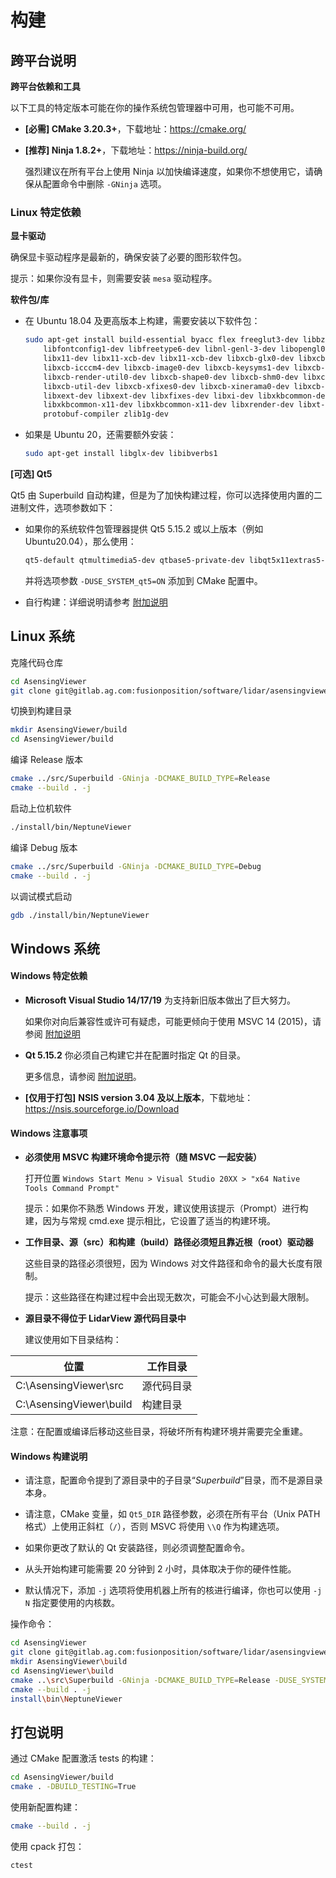# 构建

## 跨平台说明

**跨平台依赖和工具**

以下工具的特定版本可能在你的操作系统包管理器中可用，也可能不可用。

 - **[必需] CMake 3.20.3+**，下载地址：<https://cmake.org/>

 - **[推荐] Ninja 1.8.2+**，下载地址：<https://ninja-build.org/>

    强烈建议在所有平台上使用 Ninja 以加快编译速度，如果你不想使用它，请确保从配置命令中删除 `-GNinja` 选项。


### Linux 特定依赖

**显卡驱动**

确保显卡驱动程序是最新的，确保安装了必要的图形软件包。

提示：如果你没有显卡，则需要安装 `mesa` 驱动程序。

**软件包/库**

 - 在 Ubuntu 18.04 及更高版本上构建，需要安装以下软件包：

    ```bash
    sudo apt-get install build-essential byacc flex freeglut3-dev libbz2-dev libffi-dev \
        libfontconfig1-dev libfreetype6-dev libnl-genl-3-dev libopengl0 libprotobuf-dev \
        libx11-dev libx11-xcb-dev libx11-xcb-dev libxcb-glx0-dev libxcb-glx0-dev \
        libxcb-icccm4-dev libxcb-image0-dev libxcb-keysyms1-dev libxcb-randr0-dev \
        libxcb-render-util0-dev libxcb-shape0-dev libxcb-shm0-dev libxcb-sync-dev \
        libxcb-util-dev libxcb-xfixes0-dev libxcb-xinerama0-dev libxcb-xkb-dev libxcb1-dev \
        libxext-dev libxext-dev libxfixes-dev libxi-dev libxkbcommon-dev libxkbcommon-dev \
        libxkbcommon-x11-dev libxkbcommon-x11-dev libxrender-dev libxt-dev pkg-config \
        protobuf-compiler zlib1g-dev
    ```

 - 如果是 Ubuntu 20，还需要额外安装：

    ```bash
    sudo apt-get install libglx-dev libibverbs1
    ```



**[可选] Qt5**

Qt5 由 Superbuild 自动构建，但是为了加快构建过程，你可以选择使用内置的二进制文件，选项参数如下：

 - 如果你的系统软件包管理器提供 Qt5 5.15.2 或以上版本（例如 Ubuntu20.04），那么使用：

    ```bash
    qt5-default qtmultimedia5-dev qtbase5-private-dev libqt5x11extras5-dev libqt5svg5-dev qttools5-dev
    ```

    并将选项参数 `-DUSE_SYSTEM_qt5=ON` 添加到 CMake 配置中。

 - 自行构建：详细说明请参考 [附加说明](#qt-build)


## Linux 系统

克隆代码仓库

```bash
cd AsensingViewer
git clone git@gitlab.ag.com:fusionposition/software/lidar/asensingviewer.git --recurse-submodules src
```

切换到构建目录

```bash
mkdir AsensingViewer/build
cd AsensingViewer/build
```

编译 Release 版本

```bash
cmake ../src/Superbuild -GNinja -DCMAKE_BUILD_TYPE=Release
cmake --build . -j
```

启动上位机软件

```bash
./install/bin/NeptuneViewer
```

编译 Debug 版本

```bash
cmake ../src/Superbuild -GNinja -DCMAKE_BUILD_TYPE=Debug
cmake --build . -j
```

以调试模式启动

```bash
gdb ./install/bin/NeptuneViewer
```

## Windows 系统

#### Windows 特定依赖

 - **Microsoft Visual Studio 14/17/19** 为支持新旧版本做出了巨大努力。

    如果你对向后兼容性或许可有疑虑，可能更倾向于使用 MSVC 14 (2015)，请参阅 [附加说明](#msvc15-installer)

 - **Qt 5.15.2** 你必须自己构建它并在配置时指定 Qt 的目录。

    更多信息，请参阅 [附加说明](#qt-build)。

 - **[仅用于打包]** **NSIS version 3.04 及以上版本**，下载地址：<https://nsis.sourceforge.io/Download>

#### Windows 注意事项

 - **必须使用 MSVC 构建环境命令提示符（随 MSVC 一起安装）**

    打开位置 `Windows Start Menu > Visual Studio 20XX > "x64 Native Tools Command Prompt"`

    提示：如果你不熟悉 Windows 开发，建议使用该提示（Prompt）进行构建，因为与常规 cmd.exe 提示相比，它设置了适当的构建环境。

 - **工作目录、源（src）和构建（build）路径必须短且靠近根（root）驱动器**

    这些目录的路径必须很短，因为 Windows 对文件路径和命令的最大长度有限制。

    提示：这些路径在构建过程中会出现无数次，可能会不小心达到最大限制。

  - **源目录不得位于 LidarView 源代码目录中**

    建议使用如下目录结构：

| 位置      | 工作目录   |
| -------- | ---------- |
| C:\AsensingViewer\src   | 源代码目录 |
| C:\AsensingViewer\build | 构建目录   |

注意：在配置或编译后移动这些目录，将破坏所有构建环境并需要完全重建。

#### Windows 构建说明

 - 请注意，配置命令提到了源目录中的子目录“*Superbuild*”目录，而不是源目录本身。

 - 请注意，CMake 变量，如 `Qt5_DIR` 路径参数，必须在所有平台（Unix PATH 格式）上使用正斜杠（`/`），否则 MSVC 将使用 `\\Q` 作为构建选项。

 - 如果你更改了默认的 Qt 安装路径，则必须调整配置命令。

 - 从头开始构建可能需要 20 分钟到 2 小时，具体取决于你的硬件性能。

 - 默认情况下，添加 `-j` 选项将使用机器上所有的核进行编译，你也可以使用 `-j N` 指定要使用的内核数。

操作命令：

```bash
cd AsensingViewer
git clone git@gitlab.ag.com:fusionposition/software/lidar/asensingviewer.git --recurse-submodules src
mkdir AsensingViewer\build
cd AsensingViewer\build
cmake ..\src\Superbuild -GNinja -DCMAKE_BUILD_TYPE=Release -DUSE_SYSTEM_qt5=True -DQt5_DIR="C:/Qt/Qt5.15.2/5.15.2/msvc2019_64/lib/cmake/Qt5"
cmake --build . -j
install\bin\NeptuneViewer
```

## 打包说明

通过 CMake 配置激活 tests 的构建：

```bash
cd AsensingViewer/build
cmake . -DBUILD_TESTING=True
```

使用新配置构建：

```bash
cmake --build . -j
```

使用 cpack 打包：

```bash
ctest
```
